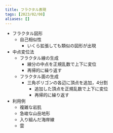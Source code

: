 ```yaml
---
title: フラクタル表現
tags: [2023/02/08]
aliases: []
---
```


- フラクタル図形
	- 自己相似性
		- いくら拡張しても類似の図形が出現
- 中点変位法
	- フラクタル線の生成
		- 線分の中点を正規乱数で上下に変位
		- 再帰的に繰り返す
	- フラクタル面の生成
		- 三角ポリゴンの各辺に頂点を追加，4分割
			- 追加した頂点を正規乱数で上下に変位
			- 再帰的に繰り返す
- 利用例
	- 複雑な岩肌
	- 急峻な山岳地形
	- 入り組んだ海岸線
	- 雲